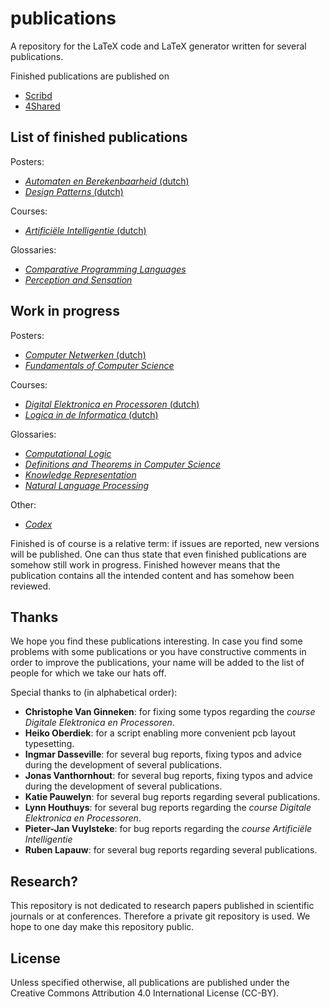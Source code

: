 publications
============

A repository for the LaTeX code and LaTeX generator written for several publications.

Finished publications are published on
- [Scribd](http://www.scribd.com/WillemVanOnsem)
- [4Shared](http://www.4shared.com/u/rPjCz-aM/Van_Onsem_Willem.html)

List of finished publications
-----------------------------

Posters:

 - [*Automaten en Berekenbaarheid* (dutch)](https://github.com/KommuSoft/publications/tree/master/poster_automaten_en_berekenbaarheid)
 - [*Design Patterns* (dutch)](https://github.com/KommuSoft/publications/tree/master/poster_design_patterns)

Courses:

 - [*Artificiële Intelligentie* (dutch)](https://github.com/KommuSoft/publications/tree/master/cursus_Artificiele_Intelligentie)

Glossaries:

 - [*Comparative Programming Languages*](https://github.com/KommuSoft/publications/tree/master/glossary_comparative_programming_languages)
 - [*Perception and Sensation*](https://github.com/KommuSoft/publications/tree/master/glossary_psychologie_van_de_waarneming)

Work in progress
----------------

Posters:

 - [*Computer Netwerken* (dutch)](https://github.com/KommuSoft/publications/tree/master/poster_computer_netwerken)
 - [*Fundamentals of Computer Science*](https://github.com/KommuSoft/publications/tree/master/poster_fundamentals_of_computer_science)

Courses:

 - [*Digital Elektronica en Processoren* (dutch)](https://github.com/KommuSoft/publications/tree/master/cursus_Digitale_Elektronica_en_Processoren)
 - [*Logica in de Informatica* (dutch)](https://github.com/KommuSoft/publications/tree/master/cursus_Logica_in_de_Informatica)

Glossaries:

 - [*Computational Logic*](https://github.com/KommuSoft/publications/tree/master/computation_logic_definitions)
 - [*Definitions and Theorems in Computer Science*](https://github.com/KommuSoft/publications/tree/master/definitions_and_theorems_in_computer_science)
 - [*Knowledge Representation*](https://github.com/KommuSoft/publications/tree/master/knowledgerepresentation)
 - [*Natural Language Processing*](https://github.com/KommuSoft/publications/tree/master/naturallanguageprocessing)

Other:

 - [*Codex*](https://github.com/KommuSoft/publications/tree/master/codex)

Finished is of course is a relative term: if issues are reported, new versions will be published. One can thus state that even finished publications are somehow still work in progress. Finished however means that the publication contains all the intended content and has somehow been reviewed.

Thanks
------

We hope you find these publications interesting. In case you find some problems with some publications or you have constructive comments in order to improve the publications, your name will be added to the list of people for which we take our hats off.

Special thanks to (in alphabetical order):

 - **Christophe Van Ginneken**: for fixing some typos regarding the *course Digitale Elektronica en Processoren*.
 - **Heiko Oberdiek**: for a script enabling more convenient pcb layout typesetting.
 - **Ingmar Dasseville**: for several bug reports, fixing typos and advice during the development of several publications.
 - **Jonas Vanthornhout**: for several bug reports, fixing typos and advice during the development of several publications.
 - **Katie Pauwelyn**: for several bug reports regarding several publications.
 - **Lynn Houthuys**: for several bug reports regarding the *course Digitale Elektronica en Processoren*.
 - **Pieter-Jan Vuylsteke**: for bug reports regarding the *course Artificiële Intelligentie*
 - **Ruben Lapauw**: for several bug reports regarding several publications.

Research?
---------
This repository is not dedicated to research papers published in scientific journals or at conferences. Therefore a private git repository is used. We hope to one day make this repository public.

License
-------

Unless specified otherwise, all publications are published under the Creative Commons Attribution 4.0 International License (CC-BY).
